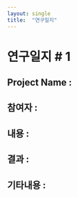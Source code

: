 ```yaml
---
layout: single
title:  "연구일지"
---
```


# 연구일지 # 1

## Project Name :

## 참여자 :

## 내용 :


## 결과 :


## 기타내용 :

